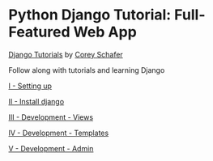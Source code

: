 # Python Django Tutorial: Full-Featured Web App
[Django Tutorials](https://www.youtube.com/playlist?list=PL-osiE80TeTtoQCKZ03TU5fNfx2UY6U4p) by [Corey Schafer](https://www.youtube.com/channel/UCCezIgC97PvUuR4_gbFUs5g)

Follow along with tutorials and learning Django

[I - Setting up](https://github.com/RaulVS14/django_CS/blob/master/Documentation/I%20-%20Setting%20up.md)

[II - Install django](https://github.com/RaulVS14/django_CS/blob/master/Documentation/II%20-%20Install%20django.md)

[III - Development - Views](https://github.com/RaulVS14/django_CS/blob/master/Documentation/III%20-%20Development%20-%20Views.md)

[IV - Development - Templates](https://github.com/RaulVS14/django_CS/blob/master/Documentation/IV%20-%20Development%20-%20Templates.md)

[V - Development - Admin](https://github.com/RaulVS14/django_CS/blob/master/Documentation/V%20-%20Development%20-%20Admin.md)